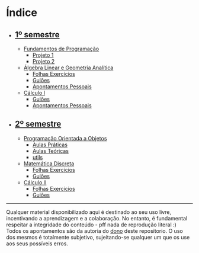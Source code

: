 # Índice
- ## [1º semestre](https://github.com/tfdmendes/curso/tree/main/1ano/1semestre)
  - [Fundamentos de Programação](https://github.com/tfdmendes/curso/tree/main/1ano/1semestre/FP)
    - [Projeto 1](https://github.com/tfdmendes/curso/tree/main/1ano/1semestre/FP/proj1)
    - [Projeto 2](https://github.com/tfdmendes/curso/tree/main/1ano/1semestre/FP/proj2)
  - [Álgebra Linear e Geometria Analítica](https://github.com/tfdmendes/curso/tree/main/1ano/1semestre/Algebra)
    - [Folhas Exercícios](https://github.com/tfdmendes/curso/tree/main/1ano/1semestre/Algebra/Folhas%20Exercicios)
    - [Guiões](https://github.com/tfdmendes/curso/tree/main/1ano/1semestre/Algebra/Slides%20Mat%C3%A9ria)
    - [Apontamentos Pessoais](https://github.com/tfdmendes/curso/tree/main/1ano/1semestre/Algebra/Apontamentos)
  - [Cálculo I](https://github.com/tfdmendes/curso/tree/main/1ano/1semestre/Calculo%20I)
    - [Guiões](https://github.com/tfdmendes/curso/tree/main/1ano/1semestre/Calculo%20I/Gui%C3%B5es)
    - [Apontamentos Pessoais](https://github.com/tfdmendes/curso/tree/main/1ano/1semestre/Calculo%20I/Apontamentos)
- ## [2º semestre](https://github.com/tfdmendes/curso/tree/main/1ano/2semestre)
  - [Programação Orientada a Objetos](https://github.com/tfdmendes/curso/tree/main/1ano/2semestre/POO)
    - [Aulas Práticas](https://github.com/tfdmendes/curso/tree/main/1ano/2semestre/POO/src)
    - [Aulas Teóricas](https://github.com/tfdmendes/curso/tree/main/1ano/2semestre/POO/Teoricas)
    - [utils](https://github.com/tfdmendes/curso/tree/main/1ano/2semestre/POO/src/utils)
  - [Matemática Discreta](https://github.com/tfdmendes/UndergradCompEng-Resources/tree/main/1ano/2semestre/MD)
    - [Folhas Exercicios](https://github.com/tfdmendes/UndergradCompEng-Resources/tree/main/1ano/2semestre/MD/Exercicios)
    - [Guiões](https://github.com/tfdmendes/UndergradCompEng-Resources/tree/main/1ano/2semestre/MD/Slides)
  - [Cálculo II](https://github.com/tfdmendes/UndergradCompEng-Resources/tree/main/1ano/2semestre/Calculo%20II)
    - [Folhas Exercicios](https://github.com/tfdmendes/UndergradCompEng-Resources/tree/main/1ano/2semestre/Calculo%20II/Fichas)
    - [Guiões](https://github.com/tfdmendes/UndergradCompEng-Resources/tree/main/1ano/2semestre/Calculo%20II/Slides)

---
Qualquer material disponibilizado aqui é destinado ao seu uso livre, incentivando a aprendizagem e a colaboração. No entanto, é fundamental respeitar a integridade do conteúdo - pff nada de reprodução literal :)
Todos os apontamentos são da autoria do [dono](https://github.com/tfdmendes) deste repositorio. O uso dos mesmos é totalmente subjetivo, sujeitando-se qualquer um que os use aos seus possíveis erros.

